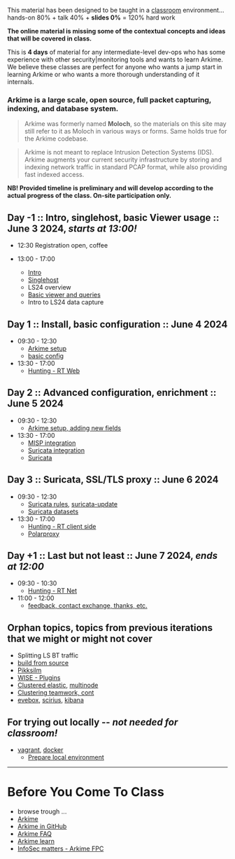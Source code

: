 
This material has been designed to be taught in a [classroom](https://ccdcoe.org/training/cyber-defence-monitoring-course-large-scale-packet-capture-analysis-june-2024/) environment... hands-on 80% + talk 40% + **slides 0%** = 120% hard work

**The online material is missing some of the contextual concepts and ideas that will be covered in class.**

This is **4 days** of material for any intermediate-level dev-ops who has some experience with other security|monitoring tools and wants to learn Arkime. We believe these classes are perfect for anyone who wants a jump start in learning Arkime or who wants a more thorough understanding of it internals.

### Arkime is a large scale, open source, full packet capturing, indexing, and database system.

> Arkime was formerly named **Moloch**, so the materials on this site may still refer to it as Moloch in various ways or forms. Same holds true for the Arkime codebase.

> Arkime is not meant to replace Intrusion Detection Systems (IDS). Arkime augments your current security infrastructure by storing and indexing network traffic in standard PCAP format, while also providing fast indexed access.

**NB! Provided timeline is preliminary and will develop according to the actual progress of the class. On-site participation only.**

## Day -1 :: Intro, singlehost, basic Viewer usage :: June 3 2024, *starts at 13:00!*

* 12:30 Registration open, coffee

* 13:00 - 17:00
  * [Intro](/common/day_intro.md)
  * [Singlehost](/singlehost/)
  * LS24 overview
  * [Basic viewer and queries](/Arkime/queries/#using-the-viewer)
  * Intro to LS24 data capture

## Day 1 :: Install, basic configuration :: June 4 2024

* 09:30 - 12:30
  * [Arkime setup](/Arkime/package_setup/)
  * [basic config](/Arkime/setup/#Config)
* 13:30 - 17:00
  * [Hunting - RT Web](/Arkime/queries/#hunting-trip)

## Day 2 :: Advanced configuration, enrichment :: June 5 2024

* 09:30 - 12:30
  * [Arkime setup, adding new fields](/Arkime/package_setup/)
* 13:30 - 17:00
  * [MISP integration](/Arkime/misp_wise/)
  * [Suricata integration](/Arkime/suricata/)
  * [Suricata](/Suricata)

## Day 3 :: Suricata, SSL/TLS proxy :: June 6 2024

* 09:30 - 12:30
  * [Suricata rules](/Suricata/rules), [suricata-update](/Suricata/suricata-update)
  * [Suricata datasets](/Suricata/datasets)
* 13:30 - 17:00
  * [Hunting - RT client side](/Arkime/queries/#hunting-trip)
  * [Polarproxy](/Arkime/polarproxy)
    
## Day +1 :: Last but not least :: June 7 2024, *ends at 12:00*

* 09:30 - 10:30
  * [Hunting - RT Net](/Arkime/queries/#hunting-trip)
* 11:00 - 12:00
  * [feedback, contact exchange, thanks, etc.](/common/Closing.md)
 

## Orphan topics, topics from previous iterations that we might or might not cover

* Splitting LS BT traffic
* [build from source](/Arkime/setup/#Build)
* [Pikksilm](/Arkime/pikksilm)
* [WISE - Plugins](/Arkime/wise#writing-a-wise-plugin)
* [Clustered elastic](/Arkime/clustering#clustered-elasticsearch), [multinode](/Arkime/clustering#moloch-workers)
* [Clustering teamwork, cont](/Arkime/clustering)
* [evebox](/Suricata/indexing#evebox), [scirius](/Suricata/indexing#scirius), [kibana](/Suricata/indexing#kibana)

## For trying out locally -- *not needed for classroom!*

* [vagrant](/common/vagrant/), [docker](/common/docker)
  * [Prepare local environment](/Arkime/prepare-laptop.md)

----

# Before You Come To Class

* browse trough ...
* [Arkime](https://arkime.com/)
* [Arkime in GitHub](https://github.com/arkime/arkime)
* [Arkime FAQ](https://arkime.com/faq)
* [Arkime learn](https://arkime.com/learn)
* [InfoSec matters - Arkime FPC](http://blog.infosecmatters.net/2017/05/moloch-fpc.html)
